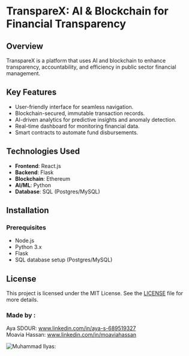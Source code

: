 # **TranspareX: AI & Blockchain for Financial Transparency**

## **Overview**
TranspareX is a platform that uses AI and blockchain to enhance transparency, accountability, and efficiency in public sector financial management.

## **Key Features**
- User-friendly interface for seamless navigation.
- Blockchain-secured, immutable transaction records.
- AI-driven analytics for predictive insights and anomaly detection.
- Real-time dashboard for monitoring financial data.
- Smart contracts to automate fund disbursements.

## **Technologies Used**
- **Frontend**: React.js
- **Backend**: Flask
- **Blockchain**: Ethereum
- **AI/ML**: Python
- **Database**: SQL (Postgres/MySQL)

## **Installation**
### **Prerequisites**
- Node.js
- Python 3.x
- Flask
- SQL database setup (Postgres/MySQL)
## **License**
This project is licensed under the MIT License. See the [LICENSE](LICENSE) file for more details.

### Made by :
 Aya SDOUR: www.linkedin.com/in/aya-s-689519327
 </br>
 Moavia Hassan: www.linkedin.com/in/moaviahassan
 </br>
 
 ![Muhammad Ilyas:](https://www.linkedin.com/in/muhammad-ilyas-ibrahim/)
 
